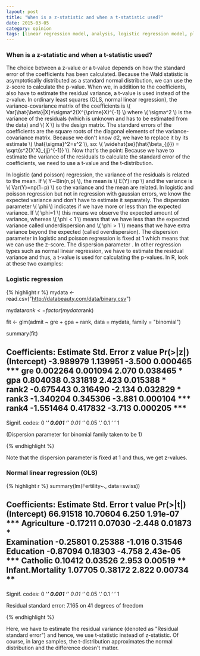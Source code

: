 ```yaml
---
layout: post
title: "When is a z-statistic and when a t-statistic used?"
date: 2015-03-05
category: opinion
tags: [linear regression model, analysis, logistic regression model, plot, R]
---
```


### When is a z-statistic and when a t-statistic used?

The choice between a z-value or a t-value depends on how the standard error of the coefficients has been calculated. Because the Wald statistic is asymptotically distributed as a standard normal distribution, we can use the z-score to calculate the p-value. When we, in addition to the coefficients, also have to estimate the residual variance, a t-value is used instead of the z-value. In ordinary least squares (OLS, normal linear regression), the variance-covariance matrix of the coefficients is \\( Var[\hat{\beta}|X]=\sigma^2(X^{\prime}X)^{-1} \\) where \\( \sigma^2 \\) is the variance of the residuals (which is unknown and has to be estimated from the data) and \\( X \\) is the design matrix. The standard errors of the coefficients are the square roots of the diagonal elements of the variance-covariance matrix. Because we don't know σ2, we have to replace it by its estimate \\( \hat{\sigma}^2=s^2 \\), so: \\( \widehat{se}(\hat{\beta_{j}}) = \sqrt{s^2(X'X)_{jj}^{-1}} \\). Now that's the point: Because we have to estimate the variance of the residuals to calculate the standard error of the coefficients, we need to use a t-value and the t-distribution.

In logistic (and poisson) regression, the variance of the residuals is related to the mean. If \\( Y∼Bin(n,p) \\), the mean is \\( E(Y)=np \\) and the variance is \\( Var(Y)=np(1−p) \\) so the variance and the mean are related. In logistic and poisson regression but not in regression with gaussian errors, we know the expected variance and don't have to estimate it separately. The dispersion parameter \\( \phi \\) indicates if we have more or less than the expected variance. If \\( \phi=1 \\) this means we observe the expected amount of variance, whereas \\( \phi < 1 \\) means that we have less than the expected variance called underdispersion and \\( \phi > 1 \\) means that we have extra variance beyond the expected (called overdispersion). The dispersion parameter in logistic and poisson regression is fixed at 1 which means that we can use the z-score. The dispersion parameter . In other regression types such as normal linear regression, we have to estimate the residual variance and thus, a t-value is used for calculating the p-values. In R, look at these two examples:

### Logistic regression

{% highlight r %}
mydata <- read.csv("http://databeauty.com/data/binary.csv")

mydata$rank <- factor(mydata$rank)

fit <- glm(admit ~ gre + gpa + rank, data = mydata, family = "binomial")

summary(fit)

Coefficients:
             Estimate Std. Error z value Pr(>|z|)    
(Intercept) -3.989979   1.139951  -3.500 0.000465 ***
gre          0.002264   0.001094   2.070 0.038465 *  
gpa          0.804038   0.331819   2.423 0.015388 *  
rank2       -0.675443   0.316490  -2.134 0.032829 *  
rank3       -1.340204   0.345306  -3.881 0.000104 ***
rank4       -1.551464   0.417832  -3.713 0.000205 ***
   ---
Signif. codes:  0 ‘***’ 0.001 ‘**’ 0.01 ‘*’ 0.05 ‘.’ 0.1 ‘ ’ 1 

(Dispersion parameter for binomial family taken to be 1)

{% endhighlight %}

Note that the dispersion parameter is fixed at 1 and thus, we get z-values.

### Normal linear regression (OLS)

{% highlight r %}
summary(lm(Fertility~., data=swiss))

Coefficients:
                 Estimate Std. Error t value Pr(>|t|)    
(Intercept)      66.91518   10.70604   6.250 1.91e-07 ***
Agriculture      -0.17211    0.07030  -2.448  0.01873 *  
Examination      -0.25801    0.25388  -1.016  0.31546    
Education        -0.87094    0.18303  -4.758 2.43e-05 ***
Catholic          0.10412    0.03526   2.953  0.00519 ** 
Infant.Mortality  1.07705    0.38172   2.822  0.00734 ** 
---
Signif. codes:  0 ‘***’ 0.001 ‘**’ 0.01 ‘*’ 0.05 ‘.’ 0.1 ‘ ’ 1

Residual standard error: 7.165 on 41 degrees of freedom

{% endhighlight %}

Here, we have to estimate the residual variance (denoted as "Residual standard error") and hence, we use t-statistic instead of z-statistic.
Of course, in large samples, the t-distribution approximates the normal distribution and the difference doesn't matter.
